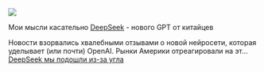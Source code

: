 <!--2025-01-29 14:35:51-->
<div class="yb">
  <div class="rss smaller1 habr"><img src="https://habrastorage.org/getpro/habr/upload_files/1b3/a6d/26b/1b3a6d26bff469c115067e76d919b23c.jpg" /><p>Мои мысли касательно <a href="https://www.deepseek.com/" rel="noopener noreferrer nofollow">DeepSeek</a> - нового GPT от китайцев</p><p>Новости взорвались хвалебными отзывами о новой нейросети, которая уделывает (или почти) OpenAI. Рынки Америки отреагировали на эт... <br><a class="light" href="https://habr.com/ru/news/877696/?utm_source=habrahabr&utm_medium=rss&utm_campaign=877696">DeepSeek мы подошли из-за угла</a></div>
</div>
